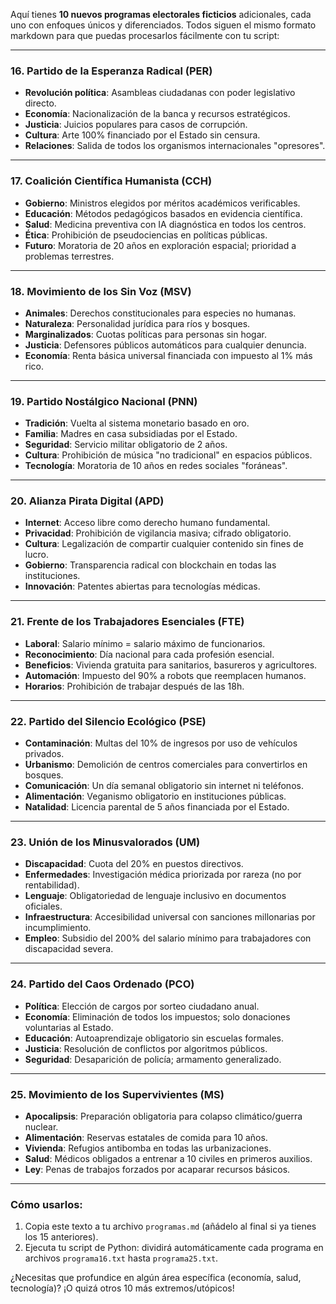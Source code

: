 Aquí tienes **10 nuevos programas electorales ficticios** adicionales, cada uno con enfoques únicos y diferenciados. Todos siguen el mismo formato markdown para que puedas procesarlos fácilmente con tu script:

---

### **16. Partido de la Esperanza Radical (PER)**

- **Revolución política**: Asambleas ciudadanas con poder legislativo directo.
- **Economía**: Nacionalización de la banca y recursos estratégicos.
- **Justicia**: Juicios populares para casos de corrupción.
- **Cultura**: Arte 100% financiado por el Estado sin censura.
- **Relaciones**: Salida de todos los organismos internacionales "opresores".

---

### **17. Coalición Científica Humanista (CCH)**

- **Gobierno**: Ministros elegidos por méritos académicos verificables.
- **Educación**: Métodos pedagógicos basados en evidencia científica.
- **Salud**: Medicina preventiva con IA diagnóstica en todos los centros.
- **Ética**: Prohibición de pseudociencias en políticas públicas.
- **Futuro**: Moratoria de 20 años en exploración espacial; prioridad a problemas terrestres.

---

### **18. Movimiento de los Sin Voz (MSV)**

- **Animales**: Derechos constitucionales para especies no humanas.
- **Naturaleza**: Personalidad jurídica para ríos y bosques.
- **Marginalizados**: Cuotas políticas para personas sin hogar.
- **Justicia**: Defensores públicos automáticos para cualquier denuncia.
- **Economía**: Renta básica universal financiada con impuesto al 1% más rico.

---

### **19. Partido Nostálgico Nacional (PNN)**

- **Tradición**: Vuelta al sistema monetario basado en oro.
- **Familia**: Madres en casa subsidiadas por el Estado.
- **Seguridad**: Servicio militar obligatorio de 2 años.
- **Cultura**: Prohibición de música "no tradicional" en espacios públicos.
- **Tecnología**: Moratoria de 10 años en redes sociales "foráneas".

---

### **20. Alianza Pirata Digital (APD)**

- **Internet**: Acceso libre como derecho humano fundamental.
- **Privacidad**: Prohibición de vigilancia masiva; cifrado obligatorio.
- **Cultura**: Legalización de compartir cualquier contenido sin fines de lucro.
- **Gobierno**: Transparencia radical con blockchain en todas las instituciones.
- **Innovación**: Patentes abiertas para tecnologías médicas.

---

### **21. Frente de los Trabajadores Esenciales (FTE)**

- **Laboral**: Salario mínimo = salario máximo de funcionarios.
- **Reconocimiento**: Día nacional para cada profesión esencial.
- **Beneficios**: Vivienda gratuita para sanitarios, basureros y agricultores.
- **Automación**: Impuesto del 90% a robots que reemplacen humanos.
- **Horarios**: Prohibición de trabajar después de las 18h.

---

### **22. Partido del Silencio Ecológico (PSE)**

- **Contaminación**: Multas del 10% de ingresos por uso de vehículos privados.
- **Urbanismo**: Demolición de centros comerciales para convertirlos en bosques.
- **Comunicación**: Un día semanal obligatorio sin internet ni teléfonos.
- **Alimentación**: Veganismo obligatorio en instituciones públicas.
- **Natalidad**: Licencia parental de 5 años financiada por el Estado.

---

### **23. Unión de los Minusvalorados (UM)**

- **Discapacidad**: Cuota del 20% en puestos directivos.
- **Enfermedades**: Investigación médica priorizada por rareza (no por rentabilidad).
- **Lenguaje**: Obligatoriedad de lenguaje inclusivo en documentos oficiales.
- **Infraestructura**: Accesibilidad universal con sanciones millonarias por incumplimiento.
- **Empleo**: Subsidio del 200% del salario mínimo para trabajadores con discapacidad severa.

---

### **24. Partido del Caos Ordenado (PCO)**

- **Política**: Elección de cargos por sorteo ciudadano anual.
- **Economía**: Eliminación de todos los impuestos; solo donaciones voluntarias al Estado.
- **Educación**: Autoaprendizaje obligatorio sin escuelas formales.
- **Justicia**: Resolución de conflictos por algoritmos públicos.
- **Seguridad**: Desaparición de policía; armamento generalizado.

---

### **25. Movimiento de los Supervivientes (MS)**

- **Apocalipsis**: Preparación obligatoria para colapso climático/guerra nuclear.
- **Alimentación**: Reservas estatales de comida para 10 años.
- **Vivienda**: Refugios antibomba en todas las urbanizaciones.
- **Salud**: Médicos obligados a entrenar a 10 civiles en primeros auxilios.
- **Ley**: Penas de trabajos forzados por acaparar recursos básicos.

---

### Cómo usarlos:

1. Copia este texto a tu archivo `programas.md` (añádelo al final si ya tienes los 15 anteriores).
2. Ejecuta tu script de Python: dividirá automáticamente cada programa en archivos `programa16.txt` hasta `programa25.txt`.

¿Necesitas que profundice en algún área específica (economía, salud, tecnología)? ¡O quizá otros 10 más extremos/utópicos!

